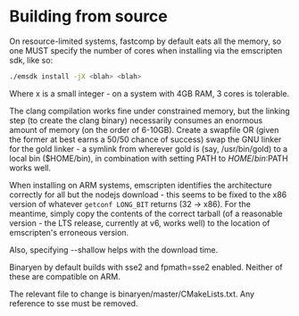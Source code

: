 # Building from source

On resource-limited systems, fastcomp by default eats all the memory, so
one MUST specify the number of cores when installing via the emscripten
sdk, like so:
```bash
./emsdk install -jX <blah> <blah>
```

Where x is a small integer - on a system with 4GB RAM, 3 cores is
tolerable.

The clang compilation works fine under constrained memory, but the
linking step (to create the clang binary) necessarily consumes an
enormous amount of memory (on the order of 6-10GB). Create a swapfile OR
(given the former at best earns a 50/50 chance of success) swap the GNU
linker for the gold linker - a symlink from wherever gold is (say,
/usr/bin/gold) to a local bin ($HOME/bin), in combination with setting
PATH to $HOME/bin:$PATH works well.

When installing on ARM systems, emscripten identifies the architecture
correctly for all but the nodejs download - this seems to be fixed to
the x86 version of whatever ```getconf LONG_BIT``` returns (32 -> x86).
For the meantime, simply copy the contents of the correct tarball (of a
reasonable version - the LTS release, currently at v6, works well) to
the location of emscripten's erroneous version.

Also, specifying --shallow helps with the download time.

Binaryen by default builds with sse2 and fpmath=sse2 enabled. Neither of
these are compatible on ARM.

The relevant file to change is binaryen/master/CMakeLists.txt. Any
reference to sse must be removed.
